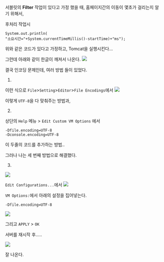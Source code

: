 서블릿의 **Filter** 작업이 있다고 가정 했을 때, 홈페이지간의 이동이 몇초가 걸리는지 알기 위해서,

후처리 작업시 
```
System.out.println(
"소요시간="+System.currentTimeMillis()-startTime)+"ms");
```
위와 같은 코드가 있다고 가정하고, Tomcat을 실행시킨다...

그런데 아래와 같이 한글이 깨져서 나온다.
![](https://velog.velcdn.com/images/tjdtn4484/post/6f3b4cbe-58cc-45eb-a299-0e7c1f5eb374/image.png)

결국 인코딩 문제인데, 여러 방법 들이 있었다.

1.
이런 식으로 
`File`>`Setting`>`Editor`>`File Encodings`에서 
![](https://velog.velcdn.com/images/tjdtn4484/post/7921fa10-a2e8-4ec3-abdc-db95ae6087b0/image.png)

이렇게 `UTF-8`을 다 맞춰주는 방법과,

2.
상단의 `Help` 메뉴 > `Edit Custom VM Options` 에서
```
-Dfile.encoding=UTF-8
-Dconsole.encoding=UTF-8
```
이 두줄의 코드를 추가하는 방법..

그러나 나는 세 번째 방법으로 해결했다.

3.
![](https://velog.velcdn.com/images/tjdtn4484/post/c1757bd3-8647-49d0-adb5-1af07ffc38ac/image.png)

`Edit Configurations...`에서
![](https://velog.velcdn.com/images/tjdtn4484/post/f291ea2f-4dab-41c5-84b9-c9fb8d633272/image.png)

`VM Options:`에서 아래의 설정을 집어넣는다.

```
-Dfile.encoding=UTF-8
```
![](https://velog.velcdn.com/images/tjdtn4484/post/525eaeb6-c352-4ee9-a9c9-f1184643d432/image.png)

그리고
`APPLY` > `OK`

서버를 재시작 후.....

![](https://velog.velcdn.com/images/tjdtn4484/post/705a7ae5-92cc-4b33-8147-25b5ba56236d/image.png)


잘 나온다.
